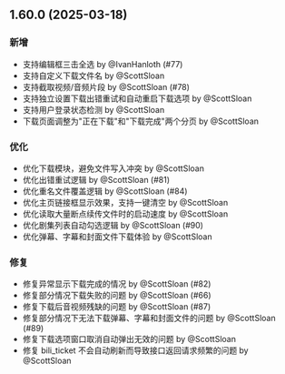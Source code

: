 ## 1.60.0 (2025-03-18)
### 新增
* 支持编辑框三击全选 by @IvanHanloth (#77)
* 支持自定义下载文件名 by @ScottSloan
* 支持截取视频/音频片段 by @ScottSloan (#78)
* 支持独立设置下载出错重试和自动重启下载选项 by @ScottSloan
* 支持用户登录状态检测 by @ScottSloan
* 下载页面调整为"正在下载"和"下载完成"两个分页 by @ScottSloan

### 优化
* 优化下载模块，避免文件写入冲突 by @ScottSloan
* 优化出错重试逻辑 by @ScottSloan (#81)
* 优化重名文件覆盖逻辑 by @ScottSloan (#84)
* 优化主页链接框显示效果，支持一键清空 by @ScottSloan
* 优化读取大量断点续传文件时的启动速度 by @ScottSloan
* 优化剧集列表自动勾选逻辑 by @ScottSloan (#90)
* 优化弹幕、字幕和封面文件下载体验 by @ScottSloan

### 修复
* 修复异常显示下载完成的情况 by @ScottSloan (#82)
* 修复部分情况下载失败的问题 by @ScottSloan (#66)
* 修复下载后音视频残缺的问题 by @ScottSloan (#87)
* 修复部分情况下无法下载弹幕、字幕和封面文件的问题 by @ScottSloan (#89)
* 修复下载选项窗口取消自动弹出无效的问题 by @ScottSloan
* 修复 bili_ticket 不会自动刷新而导致接口返回请求频繁的问题 by @ScottSloan 